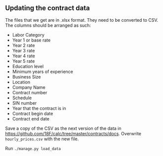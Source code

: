 ## Updating the contract data

The files that we get are in .xlsx format. They need to be converted to CSV. The columns should be arranged as such:
- Labor Category
- Year 1 or base rate
- Year 2 rate
- Year 3 rate
- Year 4 rate
- Year 5 rate
- Education level
- Minimum years of experience
- Business Size
- Location
- Company Name
- Contract number
- Schedule
- SIN number
- Year that the contract is in
- Contract begin date
- Contract end date

Save a copy of the CSV as the next version of the data in https://github.com/18F/calc/tree/master/contracts/docs. Overwrite `hourly_prices.csv` with the new file.

Run `./manage.py load_data`
